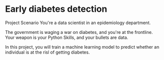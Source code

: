 # Early diabetes detection

Project Scenario
You're a data scientist in an epidemiology department.

The government is waging a war on diabetes, and you're at the frontline. Your weapon is your Python Skills, and your bullets are data.

In this project, you will train a machine learning model to predict whether an individual is at the risl of getting diabetes.




